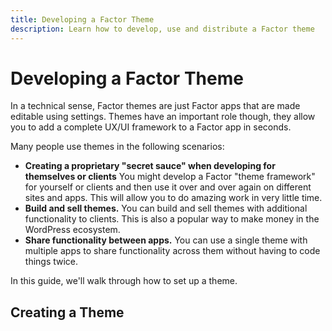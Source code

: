 ```yaml
---
title: Developing a Factor Theme
description: Learn how to develop, use and distribute a Factor theme
---
```


# Developing a Factor Theme

In a technical sense, Factor themes are just Factor apps that are made editable using settings. Themes have an important role though, they allow you to add a complete UX/UI framework to a Factor app in seconds.

Many people use themes in the following scenarios:

- **Creating a proprietary "secret sauce" when developing for themselves or clients** You might develop a Factor "theme framework" for yourself or clients and then use it over and over again on different sites and apps. This will allow you to do amazing work in very little time.
- **Build and sell themes.** You can build and sell themes with additional functionality to clients. This is also a popular way to make money in the WordPress ecosystem.
- **Share functionality between apps.** You can use a single theme with multiple apps to share functionality across them without having to code things twice.

In this guide, we'll walk through how to set up a theme.

## Creating a Theme
